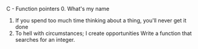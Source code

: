 C - Function pointers
0. What's my name
1. If you spend too much time thinking about a thing, you'll never get it done
2. To hell with circumstances; I create opportunities
Write a function that searches for an integer.

